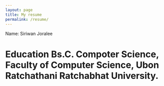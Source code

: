 ```yaml
---
layout: page
title: My resume
permalink: /resume/
---
```




Name: Siriwan Joralee
# Education Bs.C. Compoter Science, Faculty of Computer Science, Ubon Ratchathani Ratchabhat University.
